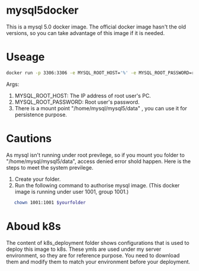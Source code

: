 # mysql5docker
This is a mysql 5.0 docker image. The official docker image hasn't the old versions, so you can take advantage of this image if it is needed.

# Useage
```sh
docker run -p 3306:3306 -e MYSQL_ROOT_HOST='%' -e MYSQL_ROOT_PASSWORD=root123 mysql5:0.0.1
```
Args:
1) MYSQL_ROOT_HOST: The IP address of root user's PC.
2) MYSQL_ROOT_PASSWORD: Root user's password.
3) There is a mount point "/home/mysql/mysql5/data" , you can use it for persistence purpose.

# Cautions
As mysql isn't running under root previlege, so if you mount you folder to "/home/mysql/mysql5/data", access denied error shold happen. 
Here is the steps to meet the system previlege.
1) Create your folder.
2) Run the following command to authorise mysql image.
(This docker image is running under user 1001, group 1001.)
```sh
   chown 1001:1001 $yourfolder
```

# Aboud k8s
The content of k8s_deployment folder shows configurations that is used to deploy this image to k8s.
These ymls are used under my server environment, so they are for reference purpose.
You need to download them and modify them to match your environment before your deployment.